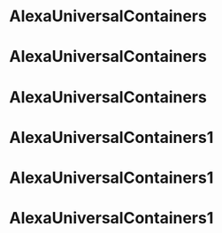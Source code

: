 # AlexaUniversalContainers
# AlexaUniversalContainers
# AlexaUniversalContainers
# AlexaUniversalContainers1
# AlexaUniversalContainers1
# AlexaUniversalContainers1
